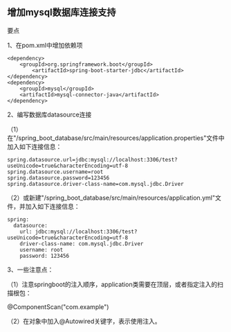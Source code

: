 增加mysql数据库连接支持
---

要点

1、在pom.xml中增加依赖项

```
<dependency>
    <groupId>org.springframework.boot</groupId>
	    <artifactId>spring-boot-starter-jdbc</artifactId>
</dependency>
<dependency>
    <groupId>mysql</groupId>
    <artifactId>mysql-connector-java</artifactId>
</dependency>
```
		
2、编写数据库datasource连接

（1）在"/spring_boot_database/src/main/resources/application.properties"文件中加入如下连接信息：

```
spring.datasource.url=jdbc:mysql://localhost:3306/test?useUnicode=true&characterEncoding=utf-8
spring.datasource.username=root
spring.datasource.password=123456
spring.datasource.driver-class-name=com.mysql.jdbc.Driver
```

（2）或新建"/spring_boot_database/src/main/resources/application.yml"文件，并加入如下连接信息：

```
spring:
  datasource:
    url: jdbc:mysql://localhost:3306/test?useUnicode=true&characterEncoding=utf-8
    driver-class-name: com.mysql.jdbc.Driver
    username: root
    password: 123456
```
    
3、一些注意点：

（1）注意springboot的注入顺序，application类需要在顶层，或者指定注入的扫描根包：

@ComponentScan("com.example")

（2）在对象中加入@Autowired关键字，表示使用注入。

